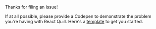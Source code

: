 Thanks for filing an issue! 

If at all possible, please provide a Codepen to demonstrate the problem you're having with React Quill. Here's a [template] to get you started.

[template]: http://codepen.io/alexkrolick/pen/xgyOXQ/left?editors=0010#0
